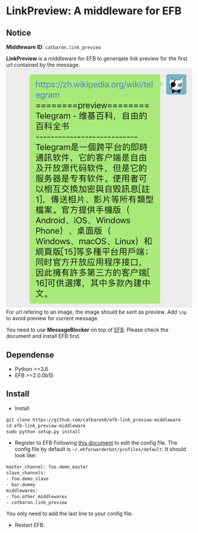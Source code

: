 # LinkPreview: A middleware for EFB 

## Notice

**Middleware ID**: `catbaron.link_preview`

**LinkPreview** is a middleware for EFB to generqate link preview for the first url contained by the message.
![example](./example.jpg)
For url refering to an image, the image should be sent as preview.
Add `\np` to avoid preview for current message.

You need to use **MessageBlocker** on top of [EFB](https://ehforwarderbot.readthedocs.io). Please check the document and install EFB first.

## Dependense
* Python >=3.6
* EFB >=2.0.0b15

## Install

* Install 
```
git clone https://github.com/catbaron0/efb-link_preview-middleware
cd efb-link_preview-middleware
sudo python setup.py install
```
* Register to EFB
Following [this document](https://ehforwarderbot.readthedocs.io/en/latest/getting-started.html) to edit the config file. The config file by default is `~/.ehforwarderbot/profiles/default`. It should look like:

```
master_channel: foo.demo_master
slave_channels:
- foo.demo_slave
- bar.dummy
middlewares:
- foo.other_middlewares
- catbaron.link_preview
```

You only need to add the last line to your config file.

* Restart EFB.

